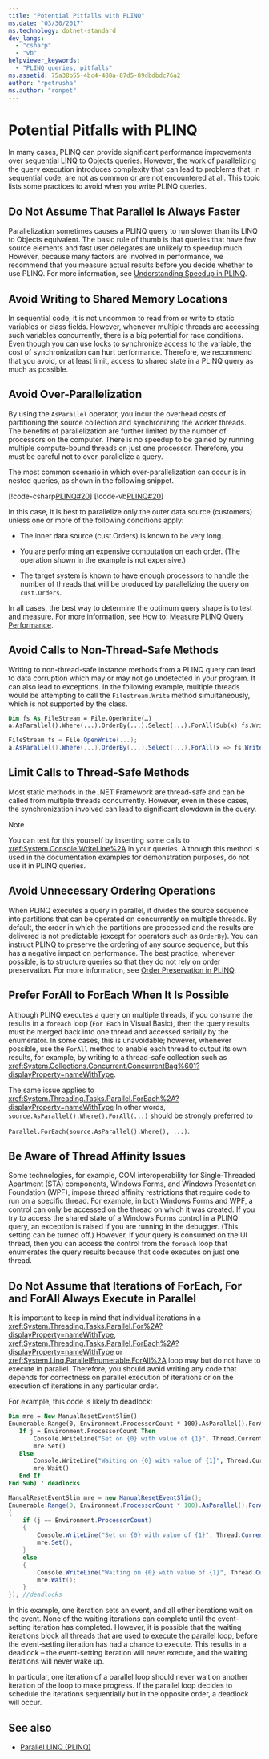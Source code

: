 ```yaml
---
title: "Potential Pitfalls with PLINQ"
ms.date: "03/30/2017"
ms.technology: dotnet-standard
dev_langs: 
  - "csharp"
  - "vb"
helpviewer_keywords: 
  - "PLINQ queries, pitfalls"
ms.assetid: 75a38b55-4bc4-488a-87d5-89dbdbdc76a2
author: "rpetrusha"
ms.author: "ronpet"
---
```

# Potential Pitfalls with PLINQ
In many cases, PLINQ can provide significant performance improvements over sequential LINQ to Objects queries. However, the work of parallelizing the query execution introduces complexity that can lead to problems that, in sequential code, are not as common or are not encountered at all. This topic lists some practices to avoid when you write PLINQ queries.  
  
## Do Not Assume That Parallel Is Always Faster  
 Parallelization sometimes causes a PLINQ query to run slower than its LINQ to Objects equivalent. The basic rule of thumb is that queries that have few source elements and fast user delegates are unlikely to speedup much. However, because many factors are involved in performance, we recommend that you measure actual results before you decide whether to use PLINQ. For more information, see [Understanding Speedup in PLINQ](../../../docs/standard/parallel-programming/understanding-speedup-in-plinq.md).  
  
## Avoid Writing to Shared Memory Locations  
 In sequential code, it is not uncommon to read from or write to static variables or class fields. However, whenever multiple threads are accessing such variables concurrently, there is a big potential for race conditions. Even though you can use locks to synchronize access to the variable, the cost of synchronization can hurt performance. Therefore, we recommend that you avoid, or at least limit, access to shared state in a PLINQ query as much as possible.  
  
## Avoid Over-Parallelization  
 By using the `AsParallel` operator, you incur the overhead costs of partitioning the source collection and synchronizing the worker threads. The benefits of parallelization are further limited by the number of processors on the computer. There is no speedup to be gained by running multiple compute-bound threads on just one processor. Therefore, you must be careful not to over-parallelize a query.  
  
 The most common scenario in which over-parallelization can occur is in nested queries, as shown in the following snippet.  
  
 [!code-csharp[PLINQ#20](../../../samples/snippets/csharp/VS_Snippets_Misc/plinq/cs/plinqsamples.cs#20)]
 [!code-vb[PLINQ#20](../../../samples/snippets/visualbasic/VS_Snippets_Misc/plinq/vb/plinq2_vb.vb#20)]  
  
 In this case, it is best to parallelize only the outer data source (customers) unless one or more of the following conditions apply:  
  
-   The inner data source (cust.Orders) is known to be very long.  
  
-   You are performing an expensive computation on each order. (The operation shown in the example is not expensive.)  
  
-   The target system is known to have enough processors to handle the number of threads that will be produced by parallelizing the query on `cust.Orders`.  
  
 In all cases, the best way to determine the optimum query shape is to test and measure. For more information, see [How to: Measure PLINQ Query Performance](../../../docs/standard/parallel-programming/how-to-measure-plinq-query-performance.md).  
  
## Avoid Calls to Non-Thread-Safe Methods  
 Writing to non-thread-safe instance methods from a PLINQ query can lead to data corruption which may or may not go undetected in your program. It can also lead to exceptions. In the following example, multiple threads would be attempting to call the `Filestream.Write` method simultaneously, which is not supported by the class.  
  
```vb  
Dim fs As FileStream = File.OpenWrite(…)  
a.AsParallel().Where(...).OrderBy(...).Select(...).ForAll(Sub(x) fs.Write(x))  
```  
  
```csharp  
FileStream fs = File.OpenWrite(...);  
a.AsParallel().Where(...).OrderBy(...).Select(...).ForAll(x => fs.Write(x));  
```  
  
## Limit Calls to Thread-Safe Methods  
 Most static methods in the .NET Framework are thread-safe and can be called from multiple threads concurrently. However, even in these cases, the synchronization involved can lead to significant slowdown in the query.  
  
> [!NOTE]
>  You can test for this yourself by inserting some calls to <xref:System.Console.WriteLine%2A> in your queries. Although this method is used in the documentation examples for demonstration purposes, do not use it in PLINQ queries.  
  
## Avoid Unnecessary Ordering Operations  
 When PLINQ executes a query in parallel, it divides the source sequence into partitions that can be operated on concurrently on multiple threads. By default, the order in which the partitions are processed and the results are delivered is not predictable (except for operators such as `OrderBy`). You can instruct PLINQ to preserve the ordering of any source sequence, but this has a negative impact on performance. The best practice, whenever possible, is to structure queries so that they do not rely on order preservation. For more information, see [Order Preservation in PLINQ](../../../docs/standard/parallel-programming/order-preservation-in-plinq.md).  
  
## Prefer ForAll to ForEach When It Is Possible  
 Although PLINQ executes a query on multiple threads, if you consume the results in a `foreach` loop (`For Each` in Visual Basic), then the query results must be merged back into one thread and accessed serially by the enumerator. In some cases, this is unavoidable; however, whenever possible, use the `ForAll` method to enable each thread to output its own results, for example, by writing to a thread-safe collection such as <xref:System.Collections.Concurrent.ConcurrentBag%601?displayProperty=nameWithType>.  
  
 The same issue applies to <xref:System.Threading.Tasks.Parallel.ForEach%2A?displayProperty=nameWithType> In other words, `source.AsParallel().Where().ForAll(...)` should be strongly preferred to  
  
 `Parallel.ForEach(source.AsParallel().Where(), ...)`.  
  
## Be Aware of Thread Affinity Issues  
 Some technologies, for example, COM interoperability for Single-Threaded Apartment (STA) components, Windows Forms, and Windows Presentation Foundation (WPF), impose thread affinity restrictions that require code to run on a specific thread. For example, in both Windows Forms and WPF, a control can only be accessed on the thread on which it was created. If you try to access the shared state of a Windows Forms control in a PLINQ query, an exception is raised if you are running in the debugger. (This setting can be turned off.) However, if your query is consumed on the UI thread, then you can access the control from the `foreach` loop that enumerates the query results because that code executes on just one thread.  
  
## Do Not Assume that Iterations of ForEach, For and ForAll Always Execute in Parallel  
 It is important to keep in mind that individual iterations in a <xref:System.Threading.Tasks.Parallel.For%2A?displayProperty=nameWithType>, <xref:System.Threading.Tasks.Parallel.ForEach%2A?displayProperty=nameWithType> or <xref:System.Linq.ParallelEnumerable.ForAll%2A> loop may but do not have to execute in parallel. Therefore, you should avoid writing any code that depends for correctness on parallel execution of iterations or on the execution of iterations in any particular order.  
  
 For example, this code is likely to deadlock:  
  
```vb  
Dim mre = New ManualResetEventSlim()  
Enumerable.Range(0, Environment.ProcessorCount * 100).AsParallel().ForAll(Sub(j)   
   If j = Environment.ProcessorCount Then  
       Console.WriteLine("Set on {0} with value of {1}", Thread.CurrentThread.ManagedThreadId, j)  
       mre.Set()  
   Else  
       Console.WriteLine("Waiting on {0} with value of {1}", Thread.CurrentThread.ManagedThreadId, j)  
       mre.Wait()  
   End If  
End Sub) ' deadlocks  
```  
  
```csharp  
ManualResetEventSlim mre = new ManualResetEventSlim();  
Enumerable.Range(0, Environment.ProcessorCount * 100).AsParallel().ForAll((j) =>  
{  
    if (j == Environment.ProcessorCount)  
    {  
        Console.WriteLine("Set on {0} with value of {1}", Thread.CurrentThread.ManagedThreadId, j);  
        mre.Set();  
    }  
    else  
    {  
        Console.WriteLine("Waiting on {0} with value of {1}", Thread.CurrentThread.ManagedThreadId, j);  
        mre.Wait();  
    }  
}); //deadlocks  
```  
  
 In this example, one iteration sets an event, and all other iterations wait on the event. None of the waiting iterations can complete until the event-setting iteration has completed. However, it is possible that the waiting iterations block all threads that are used to execute the parallel loop, before the event-setting iteration has had a chance to execute. This results in a deadlock – the event-setting iteration will never execute, and the waiting iterations will never wake up.  
  
 In particular, one iteration of a parallel loop should never wait on another iteration of the loop to make progress. If the parallel loop decides to schedule the iterations sequentially but in the opposite order, a deadlock will occur.  
  
## See also

- [Parallel LINQ (PLINQ)](../../../docs/standard/parallel-programming/parallel-linq-plinq.md)
